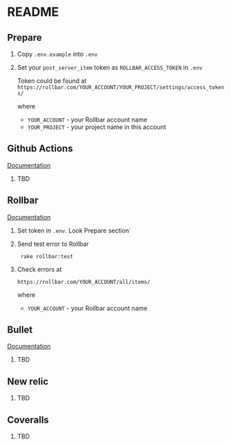 # README

## Prepare

1. Copy `.env.example` into `.env`
2. Set your `post_server_item` token as `ROLLBAR_ACCESS_TOKEN` in `.env`

    Token could be found at
    `https://rollbar.com/YOUR_ACCOUNT/YOUR_PROJECT/settings/access_tokens/`

    where
    - `YOUR_ACCOUNT` - your Rollbar account name
    - `YOUR_PROJECT` - your project name in this account

## Github Actions

[Documentation](https://docs.github.com/en/actions)

1. TBD
## Rollbar

[Documentation](https://docs.rollbar.com/docs)

1. Set token in `.env`. Look Prepare section`
1. Send test error to Rollbar

        rake rollbar:test

1. Check errors at

   `https://rollbar.com/YOUR_ACCOUNT/all/items/`

   where
    - `YOUR_ACCOUNT` - your Rollbar account name

## Bullet

[Documentation](https://github.com/flyerhzm/bullet)

1. TBD

## New relic

1. TBD

## Coveralls

1. TBD
